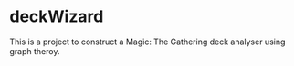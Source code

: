# deckWizard
This is a project to construct a Magic: The Gathering deck analyser using graph theroy.
